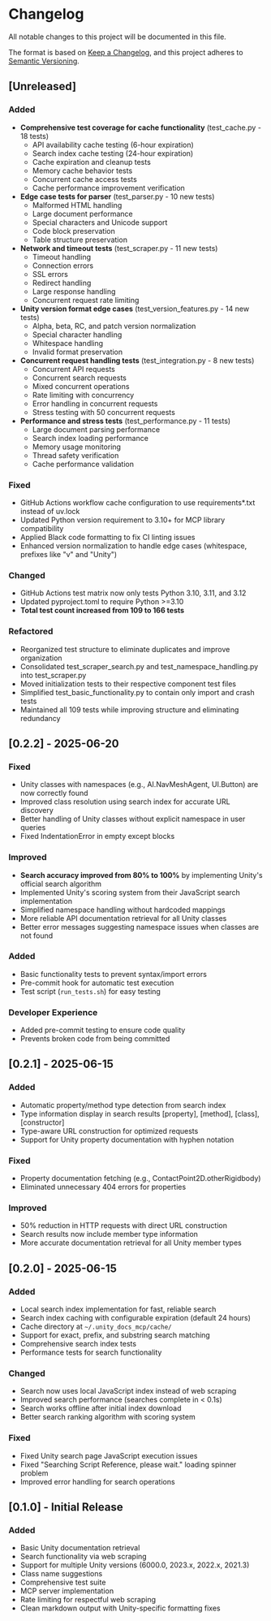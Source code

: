 # Changelog

All notable changes to this project will be documented in this file.

The format is based on [Keep a Changelog](https://keepachangelog.com/en/1.0.0/),
and this project adheres to [Semantic Versioning](https://semver.org/spec/v2.0.0.html).

## [Unreleased]

### Added
- **Comprehensive test coverage for cache functionality** (test_cache.py - 18 tests)
  - API availability cache testing (6-hour expiration)
  - Search index cache testing (24-hour expiration)
  - Cache expiration and cleanup tests
  - Memory cache behavior tests
  - Concurrent cache access tests
  - Cache performance improvement verification
- **Edge case tests for parser** (test_parser.py - 10 new tests)
  - Malformed HTML handling
  - Large document performance
  - Special characters and Unicode support
  - Code block preservation
  - Table structure preservation
- **Network and timeout tests** (test_scraper.py - 11 new tests)
  - Timeout handling
  - Connection errors
  - SSL errors
  - Redirect handling
  - Large response handling
  - Concurrent request rate limiting
- **Unity version format edge cases** (test_version_features.py - 14 new tests)
  - Alpha, beta, RC, and patch version normalization
  - Special character handling
  - Whitespace handling
  - Invalid format preservation
- **Concurrent request handling tests** (test_integration.py - 8 new tests)
  - Concurrent API requests
  - Concurrent search requests
  - Mixed concurrent operations
  - Rate limiting with concurrency
  - Error handling in concurrent requests
  - Stress testing with 50 concurrent requests
- **Performance and stress tests** (test_performance.py - 11 tests)
  - Large document parsing performance
  - Search index loading performance
  - Memory usage monitoring
  - Thread safety verification
  - Cache performance validation

### Fixed
- GitHub Actions workflow cache configuration to use requirements*.txt instead of uv.lock
- Updated Python version requirement to 3.10+ for MCP library compatibility
- Applied Black code formatting to fix CI linting issues
- Enhanced version normalization to handle edge cases (whitespace, prefixes like "v" and "Unity")

### Changed
- GitHub Actions test matrix now only tests Python 3.10, 3.11, and 3.12
- Updated pyproject.toml to require Python >=3.10
- **Total test count increased from 109 to 166 tests**

### Refactored
- Reorganized test structure to eliminate duplicates and improve organization
- Consolidated test_scraper_search.py and test_namespace_handling.py into test_scraper.py
- Moved initialization tests to their respective component test files
- Simplified test_basic_functionality.py to contain only import and crash tests
- Maintained all 109 tests while improving structure and eliminating redundancy

## [0.2.2] - 2025-06-20

### Fixed
- Unity classes with namespaces (e.g., AI.NavMeshAgent, UI.Button) are now correctly found
- Improved class resolution using search index for accurate URL discovery
- Better handling of Unity classes without explicit namespace in user queries
- Fixed IndentationError in empty except blocks

### Improved  
- **Search accuracy improved from 80% to 100%** by implementing Unity's official search algorithm
- Implemented Unity's scoring system from their JavaScript search implementation
- Simplified namespace handling without hardcoded mappings
- More reliable API documentation retrieval for all Unity classes
- Better error messages suggesting namespace issues when classes are not found

### Added
- Basic functionality tests to prevent syntax/import errors
- Pre-commit hook for automatic test execution
- Test script (`run_tests.sh`) for easy testing

### Developer Experience
- Added pre-commit testing to ensure code quality
- Prevents broken code from being committed

## [0.2.1] - 2025-06-15

### Added
- Automatic property/method type detection from search index
- Type information display in search results [property], [method], [class], [constructor]
- Type-aware URL construction for optimized requests
- Support for Unity property documentation with hyphen notation

### Fixed
- Property documentation fetching (e.g., ContactPoint2D.otherRigidbody)
- Eliminated unnecessary 404 errors for properties

### Improved
- 50% reduction in HTTP requests with direct URL construction
- Search results now include member type information
- More accurate documentation retrieval for all Unity member types

## [0.2.0] - 2025-06-15

### Added
- Local search index implementation for fast, reliable search
- Search index caching with configurable expiration (default 24 hours)
- Cache directory at `~/.unity_docs_mcp/cache/`
- Support for exact, prefix, and substring search matching
- Comprehensive search index tests
- Performance tests for search functionality

### Changed
- Search now uses local JavaScript index instead of web scraping
- Improved search performance (searches complete in < 0.1s)
- Search works offline after initial index download
- Better search ranking algorithm with scoring system

### Fixed
- Fixed Unity search page JavaScript execution issues
- Fixed "Searching Script Reference, please wait." loading spinner problem
- Improved error handling for search operations

## [0.1.0] - Initial Release

### Added
- Basic Unity documentation retrieval
- Search functionality via web scraping
- Support for multiple Unity versions (6000.0, 2023.x, 2022.x, 2021.3)
- Class name suggestions
- Comprehensive test suite
- MCP server implementation
- Rate limiting for respectful web scraping
- Clean markdown output with Unity-specific formatting fixes